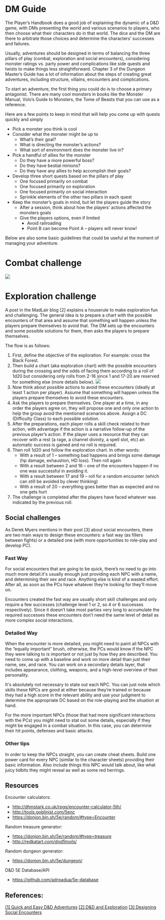 # DM Guide

The Player’s Handbook does a good job of explaining the dynamic of a D&D game, with DMs presenting the world
and various scenarios to players, who then choose what their characters do in that world. The dice and the DM are there
to arbitrate those choices and determine the characters’ successes and failures.

Usually, adventures should be designed in terms of balancing the three pillars of play (combat, exploration and social
encounters), considering monster ratings vs. party power and complications like side quests and twists to make things
less straightforward. Chapter 3 of the Dungeon Master’s Guide has a lot of information about the steps of creating great
adventures, including structure, villains, encounters and complications.

To start an adventure, the first thing you could do is to choose a primary antagonist. There are many cool monsters in
books like the Monster Manual, Volo’s Guide to Monsters, the Tome of Beasts that you can use as a reference.

Here are a few points to keep in mind that will help you come up with quests quickly and simply

* Pick a monster you think is cool
* Consider what the monster might be up to
  * What’s their goal?
  * What is directing the monster’s actions?
  * What sort of environment does the monster live in?
* Pick a handful of allies for the monster
  * Do they have a more powerful boss?
  * Do they have bestial minions?
  * Do they have any allies to help accomplish their goals?
* Develop three short quests based on the pillars of play
  * One focused primarily on combat
  * One focused primarily on exploration
  * One focused primarily on social interaction
  * Sprinkle elements of the other two pillars in each quest
* Keep the monster’s goals in mind, but let the players guide the story
  * After a session, think about how the players’ actions affected the monsters goals
  * Give the players options, even if limited
    * Avoid railroading
    * Point B can become Point A – players will never know!

Below are also some basic guidelines that could be useful at the moment of managing your adventure.

# Combat challenge

![](https://olddungeonmaster.files.wordpress.com/2018/10/combat-cheat-sheet.jpg)

# Exploration challenge

A post in the MadLair blog [2] explains a houserule to make exploration fun and challenging. The
general idea is to prepare a chart with the possible encounters of that area and assume that something will happen
unless the players prepare themselves to avoid that. The DM sets up the encounters and some possible solutions for them,
then asks the players to prepare themselves.

The flow is as follows:

1. First, define the objective of the exploration. For example: cross the Black Forest.
1. Then build a chart (aka exploration chart) with the possible encounters during the crossing and the odds of facing
them according to a roll of 1d20 but considering only rolls from 2-16 since 1 and 17-20 are reserved for something else
(more details below).
    ![](https://madlair.com/wp-content/uploads/2019/01/exploration-chart-eng.jpg)
1. Now think about possible actions to avoid these encounters (ideally at least 1 action per player). Assume that
something will happen unless the players prepare themselves to avoid these encounters.
1. Ask the players to prepare themselves. One player at a time, in any order the players agree on, they will propose one
and only one action to help the group avoid the mentioned scenarios above. Assign a DC (Difficulty Class) to each
possible solution.
1. After the preparations, each player rolls a skill check related to their action, with advantage if the action is a
narrative follow-up of the previous player’s action. If the player uses a resource that they can recover with a rest (a
rage, a channel divinity, a spell slot, etc) an automatic success is gained and no roll is required.
1. Then roll 1d20 and follow the exploration chart. In other words:
    * With a result of 1 – something bad happens and brings some damage (hp damage, exhaustion, HD loss). Then roll again
    * With a result between 2 and 16 – one of the encounters happen if no one was successful in avoiding it.
    * With a result between 17 and 19 – roll for a random encounter (which can still be avoided by clever thinking)
    * With a result of 20 – everything goes better than as expected and no one gets hurt
1. The challenge is completed after the players have faced whatever was indicated by the previous roll.

## Social challenges

As Derek Myers mentions in their post [3] about social encounters, there are two main ways to design these encounters: a
fast way (as fillers between fights) or a detailed one (with more opportunities to role-play and develop PC).

### Fast Way

For social encounters that are going to be quick, there’s no need to go into much more detail.it's usually enough just
providing each NPC with a name, and determining their sex and race. Anything else is kind of a wasted effort. After all,
as soon as the PCs have whatever they’re looking for they’ll move on. 

Encounters created the fast way are usually short skill challenges and only require a few successes (challenge level 1
or 2, so 4 or 6 successes respectively). Since it doesn’t take most parties very long to accumulate the required
successes these encounters don’t need the same level of detail as more complex social interactions.

### Detailed Way

When the encounter is more detailed, you might need to paint all NPCs with the “equally important” brush, otherwise, the
PCs would know if the NPC they were talking to is important or not just by how they are described. You need to come up
with a baseline and work on more detail than just their name, sex, and race. You can work on a secondary details layer,
that includes appearance, clothing, weapons, and a high-level overview of their personality.

It's absolutely not necessary to state out each NPC. You can just note which skills these NPCs are good at either
because they’re trained or because they had a high score in the relevant ability and use your judgment to determine the
appropriate DC based on the role-playing and the situation at hand.

For the more important NPCs (those that had more significant interactions with the PCs) you might need to stat out some
details, especially if they might be engaged in a combat situation. In this case, you can determine their hit points,
defenses and basic attacks.

### Other tips

In order to keep the NPCs straight, you can create cheat sheets. Build one power card for every NPC (similar to the
character sheets) providing their basic information. Also include things this NPC would talk about, like what juicy
tidbits they might reveal as well as some red herrings.


## Resources

Encounter calculators:
* http://dhmstark.co.uk/rpgs/encounter-calculator-5th/
* http://tools.goblinist.com/5enc
* https://donjon.bin.sh/5e/random/#type=Encounter

Random treasure generator:
* https://donjon.bin.sh/5e/random/#type=treasure
* http://redkatart.com/dnd5tools/

Random dungeon generator:
* https://donjon.bin.sh/5e/dungeon/

D&D 5E Database/API
* https://github.com/adrpadua/5e-database

## References:

[[1] Quick and Easy D&D Adventures](https://thelongshotist.com/2017/01/27/quick-and-easy-dd-adventures/)
[[2] D&D and Exploration](https://madlair.com/en/2019/01/24/dd-and-exploration/)
[[3] Designing Social Encounters](https://dungeonsmaster.com/2011/04/designing-social-encounters/)
